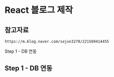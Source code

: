 # React 블로그 제작

## 참고자료
    https://m.blog.naver.com/sejun3278/221569414455

Step 1 - DB 연동
## Step 1 - DB 연동
